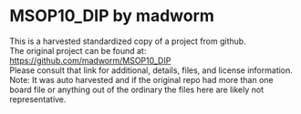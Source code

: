 
# MSOP10_DIP by madworm  
This is a harvested standardized copy of a project from github.  
The original project can be found at:  
https://github.com/madworm/MSOP10_DIP  
Please consult that link for additional, details, files, and license information.  
Note: It was auto harvested and if the original repo had more than one board file or anything out of the ordinary the files here are likely not representative.  
    